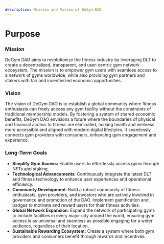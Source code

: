 ```yaml
---
description: Mission and Vision of DeGym DAO
---
```


# Purpose

### **Mission**

DeGym DAO aims to revolutionize the fitness industry by leveraging DLT to create a decentralized, transparent, and user-centric gym network ecosystem. The mission is to empower gym users with seamless access to a network of gyms worldwide, while also providing gym partners and stakers with fair and incentivized economic opportunities.

### **Vision**

The vision of DeGym DAO is to establish a global community where fitness enthusiasts can freely access any gym facility without the constraints of traditional membership models. By fostering a system of shared economic benefits, DeGym DAO envisions a future where the boundaries of physical and financial access to fitness are eliminated, making health and wellness more accessible and aligned with modern digital lifestyles. It seamlessly connects gym providers with consumers, enhancing gym engagement and experience.

### **Long-Term Goals**

* **Simplify Gym Access:** Enable users to effortlessly access gyms through NFTs and staking.
* **Technological Advancements**: Continuously integrate the latest DLT and fitness technology to enhance user experiences and operational efficiency.
* **Community Development**: Build a robust community of fitness enthusiasts, gym providers, and investors who are actively involved in governance and promotion of the DAO. Implement gamification and badges to motivate and reward users for their fitness activities.
* **Global Network Expansion**: Expand the network of participating gyms to include facilities in every major city around the world, ensuring gym access is as universal and seamless as possible engaging for a wider audience, regardless of their location.
* **Sustainable Rewarding Ecosystem:** Create a system where both gym providers and consumers benefit through rewards and incentives.
